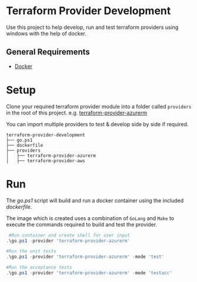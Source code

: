 # Terraform Provider Development

Use this project to help develop, run and test terraform providers using windows with the help of docker. 

General Requirements
------------
-	[Docker](https://docs.docker.com/install/)

# Setup
Clone your required terraform provider module into a folder called `providers` in the root of this project. e.g. [terraform-provider-azurerm](https://github.com/terraform-providers/terraform-provider-azurerm)

You can import multiple providers to test & develop side by side if required.

```
terraform-provider-development
├── go.ps1
├── dockerfile
├── providers
│   ├── terraform-provider-azurerm
│   ├── terraform-provider-aws
```

# Run
The *go.ps1* script will build and run a docker container using the included *dockerfile*. 

The image which is created uses a combination of `GoLang` and `Make` to execute the commands required to build and test the provider.

```PowerShell
 #Run container and create shell for user input
.\go.ps1 -provider 'terraform-provider-azurerm'

#Run the unit tests
.\go.ps1 -provider 'terraform-provider-azurerm' -mode 'test'

#Run the acceptance tests
.\go.ps1 -provider 'terraform-provider-azurerm' -mode 'testacc'
```